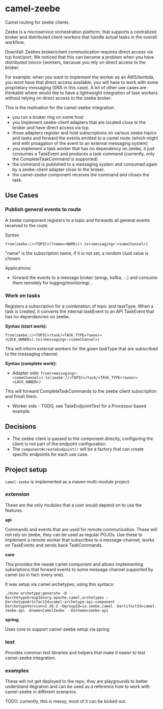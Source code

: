 # camel-zeebe

Camel routing for zeebe clients.

Zeebe is a microservice orchestration platform, that supports a centralized
broker and distributed client-workers that handle actual tasks in the overall workflow.

Downfall: Zeebes broker/client communication requires direct access via tcp host/port.
We noticed that this can become a problem when you have distributed (micro-)workers,
because you rely on direct access to the broker.

For example: when you want to implement the worker as an AWS/lambda, you wont have 
that direct access available, you will have to work with some proprietary 
messaging (SNS in this case). A lot of other use cases are thinkable where would like to have a lightweight 
integration of task workers without relying on direct access to the zeebe broker.

This is the motivation for the camel-zeebe integration:

* you run a broker ring on some host
* you implement zeebe-client adapters that are located close to the broker and have direct access via tcp.
* those adapters register and hold subscriptions on various zeebe topics and tasks and forward the events emitted to a camel route (which might end with proagation of the event to an external messaging system)
* you implement a task worker that has no dependency on zeebe, it just consumes a TaskEvent and produces a task command (currently, only the CompleteTaskCommand is supported)
* the command is published to a messaging system and consumed again by a zeebe-client adapter close to the broker.
* the camel-zeebe component receives the command and closes the task.

## Use Cases

### Publish general events to route

A zeebe component registers to a topic and forwards all general events received to the route.

Syntax

`from(zeebe://<TOPIC>(?name=<NAME>)).to(<messaging>:<someChannel>)`

"name" is the subscription name, if it is not set, a random Uuid value is chosen.

Applications:

* forward the events to a message broker (amqp, kafka, ...) and consume them remotely for logging/monitoring/...

### Work on tasks 

Registers a subscription for a combination of topic and taskType. When a task is created, it
converts the internal taskEvent to an API TaskEvent that has no dependencies on 
zeebe. 

**Syntax (start work):**

`from(zeebe://<TOPIC>/task/<TASK_TYPE>?owner=<LOCK_OWNER>).to(<messaging>:<someChannel>)`

This will inform external workers for the given taskType that are subscribed to the messaging channel.

**Syntax (complete work):**

* Adapter side: `from(<messaging>:<someChannel>).to(zeebe://<TOPIC>/task/<TASK_TYPE>?owner=<LOCK_OWNER>)`

This will forward CompleteTaskCommands to the zeebe client subscription and finish them.

* Worker side - TODO, see TaskEndpointTest for a Processor based example.



## Decisions

* The zeebe client is passed to the component directly, configuring the client is not part of the endpoint configuration.
* The `component#createEndpoint()` will be a factory that can create specific endpoints for each use case.



## Project setup

`camel-zeebe` is implemented as a maven multi-module project.

### extension

These are the only modules that a user would depend on to use the features.

**api** 

Commands and events that are used for remote communication. These will not rely on zeebe, they can be used as regular POJOs.
Use these to implement a remote worker that subscribes to a message-channel, works on TaskEvents and sends back TaskCommands.

**core**

This provides the neede camel component and allows implementing subsriptions that forward events to some message channel 
supported by camel (so in fact: every one).

It was setup via camel archetypes, using this syntacx:

```
./mvnw archetype:generate -B -DarchetypeGroupId=org.apache.camel.archetypes -DarchetypeArtifactId=camel-archetype-api-component -DarchetypeVersion=2.20.2 -DgroupId=io.zeebe.camel -DartifactId=camel-zeebe-api -Dname=CamelZeebe  -Dscheme=zeebe-api
```

**spring**

Uses core to support camel-zeebe setup via spring

### test

Provides common test libraries and helpers that make it easier to test camel-zeebe integration.

### examples

These will not get deployed to the repo, they are playgrounds to better understand
itegration and can be used as a reference how to work with camel-zeebe in different scenarios.

TODO: currently, this is messy, most of it can be kicked out.   


